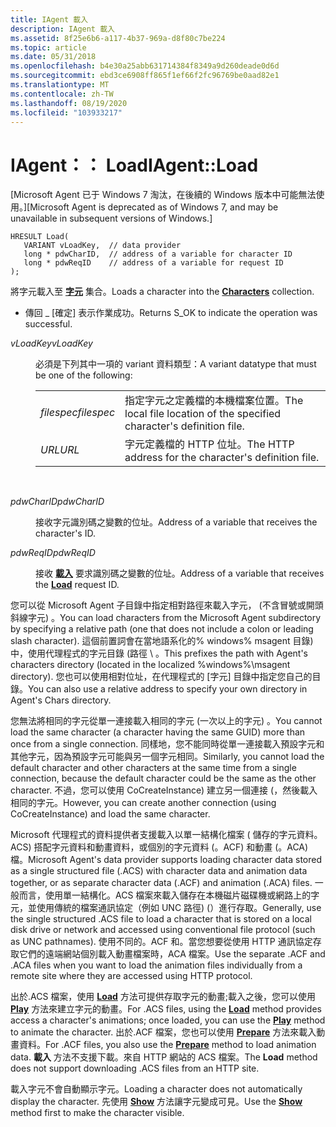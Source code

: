 ```yaml
---
title: IAgent 載入
description: IAgent 載入
ms.assetid: 8f25e6b6-a117-4b37-969a-d8f80c7be224
ms.topic: article
ms.date: 05/31/2018
ms.openlocfilehash: b4e30a25abb631714384f8349a9d260deade0d6d
ms.sourcegitcommit: ebd3ce6908ff865f1ef66f2fc96769be0aad82e1
ms.translationtype: MT
ms.contentlocale: zh-TW
ms.lasthandoff: 08/19/2020
ms.locfileid: "103933217"
---
```

# <a name="iagentload"></a><span data-ttu-id="7b52d-103">IAgent：： Load</span><span class="sxs-lookup"><span data-stu-id="7b52d-103">IAgent::Load</span></span>

<span data-ttu-id="7b52d-104">\[Microsoft Agent 已于 Windows 7 淘汰，在後續的 Windows 版本中可能無法使用。\]</span><span class="sxs-lookup"><span data-stu-id="7b52d-104">\[Microsoft Agent is deprecated as of Windows 7, and may be unavailable in subsequent versions of Windows.\]</span></span>

``` syntax
HRESULT Load(
   VARIANT vLoadKey,  // data provider
   long * pdwCharID,  // address of a variable for character ID
   long * pdwReqID    // address of a variable for request ID
);
```

<span data-ttu-id="7b52d-105">將字元載入至 [**字元**](./iagent.md) 集合。</span><span class="sxs-lookup"><span data-stu-id="7b52d-105">Loads a character into the [**Characters**](./iagent.md) collection.</span></span>

-   <span data-ttu-id="7b52d-106">傳回 \_ [確定] 表示作業成功。</span><span class="sxs-lookup"><span data-stu-id="7b52d-106">Returns S\_OK to indicate the operation was successful.</span></span>

<dl> <dt>

<span data-ttu-id="7b52d-107"><span id="vLoadKey"></span><span id="vloadkey"></span><span id="VLOADKEY"></span>*vLoadKey*</span><span class="sxs-lookup"><span data-stu-id="7b52d-107"><span id="vLoadKey"></span><span id="vloadkey"></span><span id="VLOADKEY"></span>*vLoadKey*</span></span>
</dt> <dd>

<span data-ttu-id="7b52d-108">必須是下列其中一項的 variant 資料類型：</span><span class="sxs-lookup"><span data-stu-id="7b52d-108">A variant datatype that must be one of the following:</span></span>



|            |                                                                       |
|------------|-----------------------------------------------------------------------|
| <span data-ttu-id="7b52d-109">*filespec*</span><span class="sxs-lookup"><span data-stu-id="7b52d-109">*filespec*</span></span> | <span data-ttu-id="7b52d-110">指定字元之定義檔的本機檔案位置。</span><span class="sxs-lookup"><span data-stu-id="7b52d-110">The local file location of the specified character's definition file.</span></span> |
| <span data-ttu-id="7b52d-111">*URL*</span><span class="sxs-lookup"><span data-stu-id="7b52d-111">*URL*</span></span>      | <span data-ttu-id="7b52d-112">字元定義檔的 HTTP 位址。</span><span class="sxs-lookup"><span data-stu-id="7b52d-112">The HTTP address for the character's definition file.</span></span>                 |



 

</dd> <dt>

<span data-ttu-id="7b52d-113"><span id="pdwCharID"></span><span id="pdwcharid"></span><span id="PDWCHARID"></span>*pdwCharID*</span><span class="sxs-lookup"><span data-stu-id="7b52d-113"><span id="pdwCharID"></span><span id="pdwcharid"></span><span id="PDWCHARID"></span>*pdwCharID*</span></span>
</dt> <dd>

<span data-ttu-id="7b52d-114">接收字元識別碼之變數的位址。</span><span class="sxs-lookup"><span data-stu-id="7b52d-114">Address of a variable that receives the character's ID.</span></span>

</dd> <dt>

<span data-ttu-id="7b52d-115"><span id="pdwReqID"></span><span id="pdwreqid"></span><span id="PDWREQID"></span>*pdwReqID*</span><span class="sxs-lookup"><span data-stu-id="7b52d-115"><span id="pdwReqID"></span><span id="pdwreqid"></span><span id="PDWREQID"></span>*pdwReqID*</span></span>
</dt> <dd>

<span data-ttu-id="7b52d-116">接收 [**載入**](load-method.md) 要求識別碼之變數的位址。</span><span class="sxs-lookup"><span data-stu-id="7b52d-116">Address of a variable that receives the [**Load**](load-method.md) request ID.</span></span>

</dd> </dl>

<span data-ttu-id="7b52d-117">您可以從 Microsoft Agent 子目錄中指定相對路徑來載入字元， (不含冒號或開頭斜線字元) 。</span><span class="sxs-lookup"><span data-stu-id="7b52d-117">You can load characters from the Microsoft Agent subdirectory by specifying a relative path (one that does not include a colon or leading slash character).</span></span> <span data-ttu-id="7b52d-118">這個前置詞會在當地語系化的% windows% msagent 目錄) 中，使用代理程式的字元目錄 (路徑 \\ 。</span><span class="sxs-lookup"><span data-stu-id="7b52d-118">This prefixes the path with Agent's characters directory (located in the localized %windows%\\msagent directory).</span></span> <span data-ttu-id="7b52d-119">您也可以使用相對位址，在代理程式的 [字元] 目錄中指定您自己的目錄。</span><span class="sxs-lookup"><span data-stu-id="7b52d-119">You can also use a relative address to specify your own directory in Agent's Chars directory.</span></span>

<span data-ttu-id="7b52d-120">您無法將相同的字元從單一連接載入相同的字元 (一次以上的字元) 。</span><span class="sxs-lookup"><span data-stu-id="7b52d-120">You cannot load the same character (a character having the same GUID) more than once from a single connection.</span></span> <span data-ttu-id="7b52d-121">同樣地，您不能同時從單一連接載入預設字元和其他字元，因為預設字元可能與另一個字元相同。</span><span class="sxs-lookup"><span data-stu-id="7b52d-121">Similarly, you cannot load the default character and other characters at the same time from a single connection, because the default character could be the same as the other character.</span></span> <span data-ttu-id="7b52d-122">不過，您可以使用 CoCreateInstance) 建立另一個連接 (，然後載入相同的字元。</span><span class="sxs-lookup"><span data-stu-id="7b52d-122">However, you can create another connection (using CoCreateInstance) and load the same character.</span></span>

<span data-ttu-id="7b52d-123">Microsoft 代理程式的資料提供者支援載入以單一結構化檔案 ( 儲存的字元資料。ACS) 搭配字元資料和動畫資料，或個別的字元資料 (。ACF) 和動畫 (。ACA) 檔。</span><span class="sxs-lookup"><span data-stu-id="7b52d-123">Microsoft Agent's data provider supports loading character data stored as a single structured file (.ACS) with character data and animation data together, or as separate character data (.ACF) and animation (.ACA) files.</span></span> <span data-ttu-id="7b52d-124">一般而言，使用單一結構化。ACS 檔案來載入儲存在本機磁片磁碟機或網路上的字元，並使用傳統的檔案通訊協定（例如 UNC 路徑)  (）進行存取。</span><span class="sxs-lookup"><span data-stu-id="7b52d-124">Generally, use the single structured .ACS file to load a character that is stored on a local disk drive or network and accessed using conventional file protocol (such as UNC pathnames).</span></span> <span data-ttu-id="7b52d-125">使用不同的。ACF 和。當您想要從使用 HTTP 通訊協定存取它們的遠端網站個別載入動畫檔案時，ACA 檔案。</span><span class="sxs-lookup"><span data-stu-id="7b52d-125">Use the separate .ACF and .ACA files when you want to load the animation files individually from a remote site where they are accessed using HTTP protocol.</span></span>

<span data-ttu-id="7b52d-126">出於.ACS 檔案，使用 [**Load**](load-method.md) 方法可提供存取字元的動畫;載入之後，您可以使用 [**Play**](play-method.md) 方法來建立字元的動畫。</span><span class="sxs-lookup"><span data-stu-id="7b52d-126">For .ACS files, using the [**Load**](load-method.md) method provides access a character's animations; once loaded, you can use the [**Play**](play-method.md) method to animate the character.</span></span> <span data-ttu-id="7b52d-127">出於.ACF 檔案，您也可以使用 [**Prepare**](/windows/desktop/lwef/iagentcharacter--prepare) 方法來載入動畫資料。</span><span class="sxs-lookup"><span data-stu-id="7b52d-127">For .ACF files, you also use the [**Prepare**](/windows/desktop/lwef/iagentcharacter--prepare) method to load animation data.</span></span> <span data-ttu-id="7b52d-128">**載入** 方法不支援下載。來自 HTTP 網站的 ACS 檔案。</span><span class="sxs-lookup"><span data-stu-id="7b52d-128">The **Load** method does not support downloading .ACS files from an HTTP site.</span></span>

<span data-ttu-id="7b52d-129">載入字元不會自動顯示字元。</span><span class="sxs-lookup"><span data-stu-id="7b52d-129">Loading a character does not automatically display the character.</span></span> <span data-ttu-id="7b52d-130">先使用 [**Show**](show-method.md) 方法讓字元變成可見。</span><span class="sxs-lookup"><span data-stu-id="7b52d-130">Use the [**Show**](show-method.md) method first to make the character visible.</span></span>

 

 